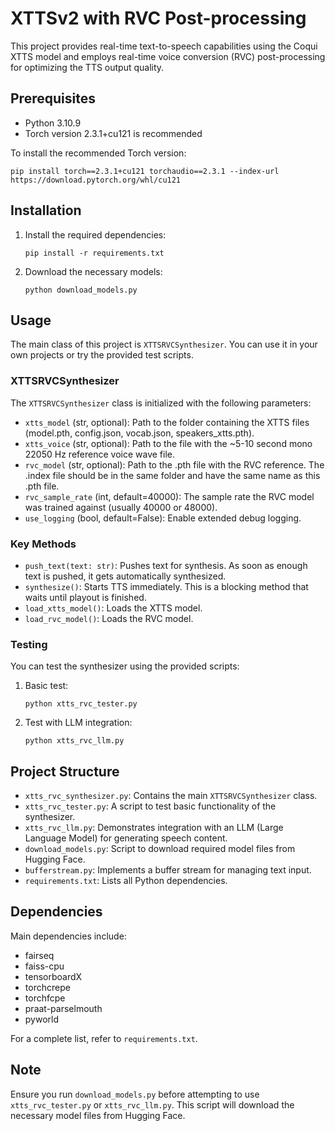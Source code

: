 # XTTSv2 with RVC Post-processing

This project provides real-time text-to-speech capabilities using the Coqui XTTS model and employs real-time voice conversion (RVC) post-processing for optimizing the TTS output quality.

## Prerequisites

- Python 3.10.9
- Torch version 2.3.1+cu121 is recommended

To install the recommended Torch version:
```
pip install torch==2.3.1+cu121 torchaudio==2.3.1 --index-url https://download.pytorch.org/whl/cu121
```

## Installation

1. Install the required dependencies:
   ```
   pip install -r requirements.txt
   ```

2. Download the necessary models:
   ```
   python download_models.py
   ```

## Usage

The main class of this project is `XTTSRVCSynthesizer`. You can use it in your own projects or try the provided test scripts.

### XTTSRVCSynthesizer

The `XTTSRVCSynthesizer` class is initialized with the following parameters:

- `xtts_model` (str, optional): Path to the folder containing the XTTS files (model.pth, config.json, vocab.json, speakers_xtts.pth).
- `xtts_voice` (str, optional): Path to the file with the ~5-10 second mono 22050 Hz reference voice wave file.
- `rvc_model` (str, optional): Path to the .pth file with the RVC reference. The .index file should be in the same folder and have the same name as this .pth file.
- `rvc_sample_rate` (int, default=40000): The sample rate the RVC model was trained against (usually 40000 or 48000).
- `use_logging` (bool, default=False): Enable extended debug logging.

### Key Methods

- `push_text(text: str)`: Pushes text for synthesis. As soon as enough text is pushed, it gets automatically synthesized.
- `synthesize()`: Starts TTS immediately. This is a blocking method that waits until playout is finished.
- `load_xtts_model()`: Loads the XTTS model.
- `load_rvc_model()`: Loads the RVC model.

### Testing

You can test the synthesizer using the provided scripts:

1. Basic test:
   ```
   python xtts_rvc_tester.py
   ```

2. Test with LLM integration:
   ```
   python xtts_rvc_llm.py
   ```

## Project Structure

- `xtts_rvc_synthesizer.py`: Contains the main `XTTSRVCSynthesizer` class.
- `xtts_rvc_tester.py`: A script to test basic functionality of the synthesizer.
- `xtts_rvc_llm.py`: Demonstrates integration with an LLM (Large Language Model) for generating speech content.
- `download_models.py`: Script to download required model files from Hugging Face.
- `bufferstream.py`: Implements a buffer stream for managing text input.
- `requirements.txt`: Lists all Python dependencies.

## Dependencies

Main dependencies include:
- fairseq
- faiss-cpu
- tensorboardX
- torchcrepe
- torchfcpe
- praat-parselmouth
- pyworld

For a complete list, refer to `requirements.txt`.

## Note

Ensure you run `download_models.py` before attempting to use `xtts_rvc_tester.py` or `xtts_rvc_llm.py`. This script will download the necessary model files from Hugging Face.

